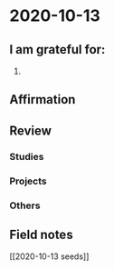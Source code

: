 # 2020-10-13

## I am grateful for:
1. 

## Affirmation

## Review
### Studies

### Projects

### Others

## Field notes

[[2020-10-13 seeds]]